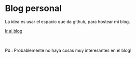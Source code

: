 <h1>Blog personal</h1>
<p>La idea es usar el espacio que da github, para hostear mi blog.</p>
<a href="andresatencio.github.io/blog">Ir al blog</a>
<br>
<br>
<br>
<p>Pd.: Probablemente no haya cosas muy interesantes en el blog!</p>